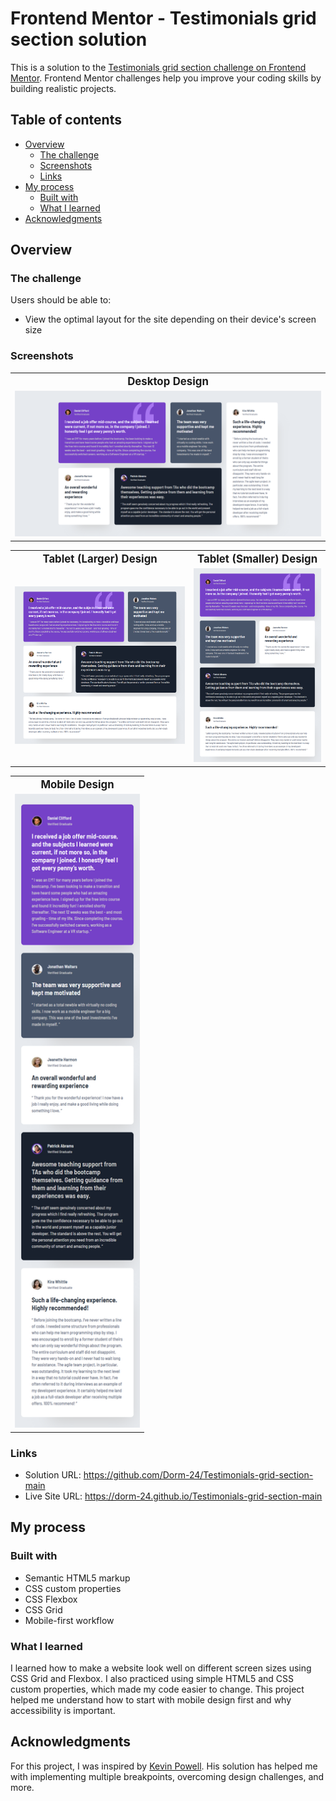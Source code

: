 # Frontend Mentor - Testimonials grid section solution

This is a solution to the [Testimonials grid section challenge on Frontend Mentor](https://www.frontendmentor.io/challenges/testimonials-grid-section-Nnw6J7Un7). Frontend Mentor challenges help you improve your coding skills by building realistic projects. 

## Table of contents

- [Overview](#overview)
  - [The challenge](#the-challenge)
  - [Screenshots](#screenshots)
  - [Links](#links)
- [My process](#my-process)
  - [Built with](#built-with)
  - [What I learned](#what-i-learned)
- [Acknowledgments](#acknowledgments)

## Overview

### The challenge

Users should be able to:

- View the optimal layout for the site depending on their device's screen size

### Screenshots

<table>
  <tr>
    <th style="text-align: center"><span style="font-size:1.2em">Desktop Design</span></th>
  </tr>
  <tr>
    <td><img src="./design/preview/preview-desktop.png" alt="Desktop Design"/></td>
  </tr>
</table>

<table>
  <tr>
    <th style="text-align: center"><span style="font-size:1.2em">Tablet (Larger) Design</span></th>
    <th style="text-align: center"><span style="font-size:1.2em">Tablet (Smaller) Design</span></th>
  </tr>
  <tr>
    <td><img src="./design/preview/preview-tablet-larger.png" alt="Tablet Larger Design"/></td>
    <td><img src="./design/preview/preview-tablet-smaller.png" alt="Tablet Smaller Design"/></td>
  </tr>
</table> 

<center>
  <table>
    <tr>
      <th style="text-align: center"><span style="font-size:1.2em">Mobile Design</span></th>
    </tr>
    <tr>
      <td><img src="./design/preview/preview-mobile.png" alt="Mobile Design" width="200"/></td>
    </tr>
  </table>
</center>

### Links

- Solution URL: https://github.com/Dorm-24/Testimonials-grid-section-main
- Live Site URL: https://dorm-24.github.io/Testimonials-grid-section-main

## My process

### Built with

- Semantic HTML5 markup
- CSS custom properties
- CSS Flexbox
- CSS Grid
- Mobile-first workflow

### What I learned

I learned how to make a website look well on different screen sizes using CSS Grid and Flexbox. I also practiced using simple HTML5 and CSS custom properties, which made my code easier to change. This project helped me understand how to start with mobile design first and why accessibility is important.

## Acknowledgments

For this project, I was inspired by [Kevin Powell](https://www.youtube.com/@KevinPowell). His solution has helped me with implementing multiple breakpoints, overcoming design challenges, and more.
